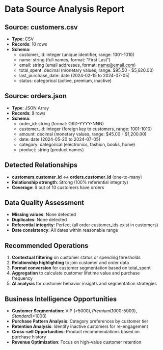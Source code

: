 # Data Source Analysis Report

## Source: customers.csv
- **Type**: CSV
- **Records**: 10 rows
- **Schema**:
  - customer_id: integer (unique identifier, range: 1001-1010)
  - name: string (full names, format: "First Last")
  - email: string (email addresses, format: name@email.com)
  - total_spent: decimal (monetary values, range: $95.50 - $5,620.00)
  - last_purchase_date: date (2024-02-15 to 2024-07-05)
  - status: categorical (active, premium, inactive)

## Source: orders.json
- **Type**: JSON Array
- **Records**: 8 rows
- **Schema**:
  - order_id: string (format: ORD-YYYY-NNN)
  - customer_id: integer (foreign key to customers, range: 1001-1010)
  - amount: decimal (monetary values, range: $45.00 - $1,200.00)
  - date: date (2024-05-20 to 2024-07-05)
  - category: categorical (electronics, fashion, books, home)
  - product: string (product names)

## Detected Relationships
- **customers.customer_id** ↔ **orders.customer_id** (one-to-many)
- **Relationship strength**: Strong (100% referential integrity)
- **Coverage**: 6 out of 10 customers have orders

## Data Quality Assessment
- **Missing values**: None detected
- **Duplicates**: None detected
- **Referential integrity**: Perfect (all order customer_ids exist in customers)
- **Date consistency**: All dates within reasonable range

## Recommended Operations
1. **Contextual filtering** on customer status or spending thresholds
2. **Relationship highlighting** to join customer and order data
3. **Format conversion** for customer segmentation based on total_spent
4. **Aggregation** to calculate customer lifetime value and purchase frequency
5. **AI analysis** for customer behavior insights and segmentation strategies

## Business Intelligence Opportunities
- **Customer Segmentation**: VIP (>$5000), Premium ($1000-$5000), Standard (<$1000)
- **Purchase Pattern Analysis**: Category preferences by customer tier
- **Retention Analysis**: Identify inactive customers for re-engagement
- **Cross-sell Opportunities**: Product recommendations based on purchase history
- **Revenue Optimization**: Focus on high-value customer retention